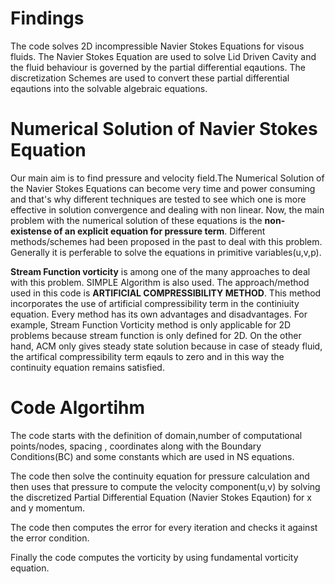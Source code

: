# Findings

The code solves 2D incompressible Navier Stokes Equations for visous fluids. The Navier Stokes Equation are used to solve Lid Driven
Cavity and the fluid behaviour is governed by the partial differential eqautions. The discretization Schemes are used to convert these
partial differential eqautions into the solvable algebraic equations. 

# Numerical Solution of Navier Stokes Equation 

Our main aim is to find pressure and velocity field.The Numerical Solution of the Navier Stokes Equations can become very time and power 
consuming and that's why different techniques are tested to see which one is more effective in solution convergence and dealing with non
linear. Now, the main problem with the numerical solution of these equations is the **non-existense of an explicit equation for pressure
term**. Different methods/schemes had been proposed in the past to deal with this problem. Generally it is perferable to solve the
equations in primitive variables(u,v,p). 

**Stream Function vorticity** is among one of the many approaches to deal with this problem. SIMPLE Algorithm is also used. The
approach/method used in this code is **ARTIFICIAL COMPRESSIBILITY METHOD**. This method incorporates the use of artificial compressibility
term in the continiuity equation. Every method has its own advantages and disadvantages. For example, Stream Function Vorticity method is
only applicable for 2D problems because stream function is only defined for 2D. On the other hand, ACM only gives steady state solution
because in case of steady fluid, the artifical compressibility term eqauls to zero and in this way the continuity equation remains
satisfied.

# Code Algortihm

The code starts with the definition of domain,number of computational points/nodes, spacing , coordinates along with the Boundary
Conditions(BC) and some constants which are used in NS equations.

The code then solve the continuity equation for pressure calculation and then uses that pressure to compute the velocity component(u,v) by
solving the discretized Partial Differential Equation (Navier Stokes Eqaution) for x and y momentum.

The code then computes the error for every iteration and checks it against the error condition.

Finally the code computes the vorticity by using fundamental vorticity equation.

